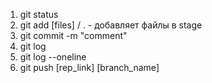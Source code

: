 1. git status
2. git add [files] / . - добавляет файлы в stage
3. git commit -m "comment"
4. git log
5. git log --oneline
6. git push [rep_link] [branch_name]